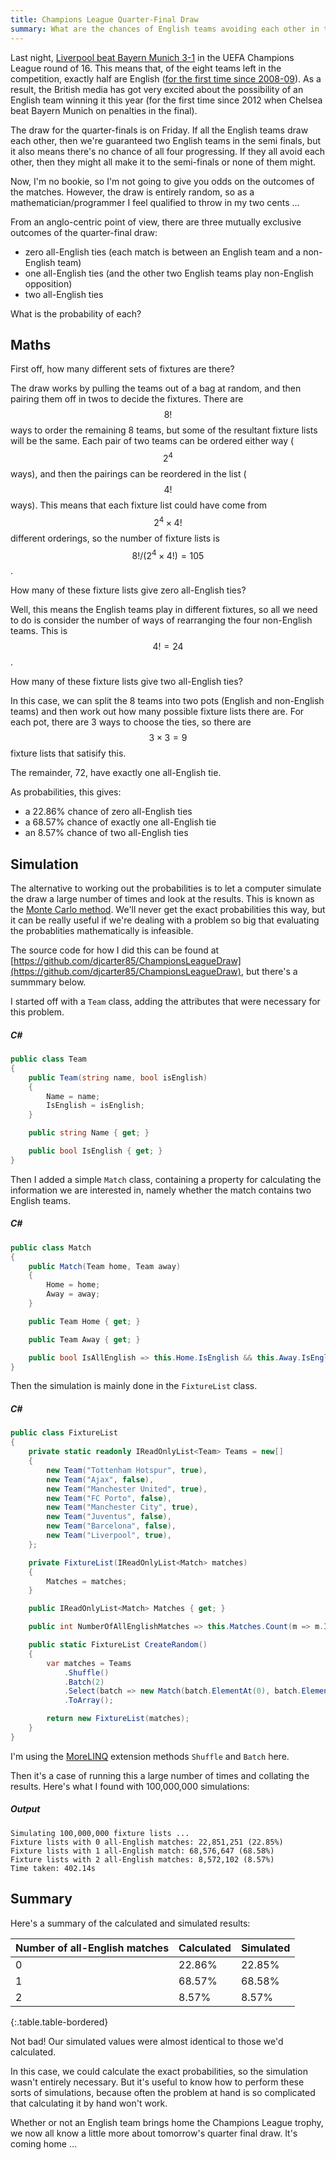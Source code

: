 ```yaml
---
title: Champions League Quarter-Final Draw
summary: What are the chances of English teams avoiding each other in the Champions League quarter-final draw?
---
```


Last night, [Liverpool beat Bayern Munich 3-1](https://www.bbc.co.uk/sport/football/47543631) in the UEFA Champions League round of 16. This means that, of the eight teams left in the competition, exactly half are English ([for the first time since 2008-09](https://twitter.com/OptaJoe/status/1105950279642636294)). As a result, the British media has got very excited about the possibility of an English team winning it this year (for the first time since 2012 when Chelsea beat Bayern Munich on penalties in the final).

The draw for the quarter-finals is on Friday. If all the English teams draw each other, then we're guaranteed two English teams in the semi finals, but it also means there's no chance of all four progressing. If they all avoid each other, then they might all make it to the semi-finals or none of them might.

Now, I'm no bookie, so I'm not going to give you odds on the outcomes of the matches. However, the draw is entirely random, so as a mathematician/programmer I feel qualified to throw in my two cents ...

From an anglo-centric point of view, there are three mutually exclusive outcomes of the quarter-final draw:

- zero all-English ties (each match is between an English team and a non-English team)
- one all-English ties (and the other two English teams play non-English opposition)
- two all-English ties

What is the probability of each?

## Maths

First off, how many different sets of fixtures are there?

The draw works by pulling the teams out of a bag at random, and then pairing them off in twos to decide the fixtures. There are $$8!$$ ways to order the remaining 8 teams, but some of the resultant fixture lists will be the same. Each pair of two teams can be ordered either way ($$2^4$$ ways), and then the pairings can be reordered in the list ($$4!$$ ways). This means that each fixture list could have come from $$2^4 \times 4!$$ different orderings, so the number of fixture lists is $$8!/(2^4 \times 4!) = 105$$.

How many of these fixture lists give zero all-English ties?

Well, this means the English teams play in different fixtures, so all we need to do is consider the number of ways of rearranging the four non-English teams. This is $$4! = 24$$.

How many of these fixture lists give two all-English ties?

In this case, we can split the 8 teams into two pots (English and non-English teams) and then work out how many possible fixture lists there are. For each pot, there are 3 ways to choose the ties, so there are $$3 \times 3 = 9$$ fixture lists that satisify this.

The remainder, 72, have exactly one all-English tie.

As probabilities, this gives:

- a 22.86% chance of zero all-English ties
- a 68.57% chance of exactly one all-English tie
- an 8.57% chance of two all-English ties

## Simulation

The alternative to working out the probabilities is to let a computer simulate the draw a large number of times and look at the results. This is known as the [Monte Carlo method](https://en.wikipedia.org/wiki/Monte_Carlo_method). We'll never get the exact probabilities this way, but it can be really useful if we're dealing with a problem so big that evaluating the probablities mathematically is infeasible.

The source code for how I did this can be found at [https://github.com/djcarter85/ChampionsLeagueDraw](https://github.com/djcarter85/ChampionsLeagueDraw), but there's a summmary below.

I started off with a `Team` class, adding the attributes that were necessary for this problem.

##### C#
```c#
public class Team
{
    public Team(string name, bool isEnglish)
    {
        Name = name;
        IsEnglish = isEnglish;
    }

    public string Name { get; }

    public bool IsEnglish { get; }
}
```

Then I added a simple `Match` class, containing a property for calculating the information we are interested in, namely whether the match contains two English teams.

##### C#
```c#
public class Match
{
    public Match(Team home, Team away)
    {
        Home = home;
        Away = away;
    }

    public Team Home { get; }

    public Team Away { get; }

    public bool IsAllEnglish => this.Home.IsEnglish && this.Away.IsEnglish;
}
```

Then the simulation is mainly done in the `FixtureList` class.

##### C#
```c#
public class FixtureList
{
    private static readonly IReadOnlyList<Team> Teams = new[]
    {
        new Team("Tottenham Hotspur", true),
        new Team("Ajax", false),
        new Team("Manchester United", true),
        new Team("FC Porto", false),
        new Team("Manchester City", true),
        new Team("Juventus", false),
        new Team("Barcelona", false),
        new Team("Liverpool", true),
    };

    private FixtureList(IReadOnlyList<Match> matches)
    {
        Matches = matches;
    }

    public IReadOnlyList<Match> Matches { get; }

    public int NumberOfAllEnglishMatches => this.Matches.Count(m => m.IsAllEnglish);

    public static FixtureList CreateRandom()
    {
        var matches = Teams
            .Shuffle()
            .Batch(2)
            .Select(batch => new Match(batch.ElementAt(0), batch.ElementAt(1)))
            .ToArray();

        return new FixtureList(matches);
    }
}
```

I'm using the [MoreLINQ](https://github.com/morelinq/MoreLINQ) extension methods `Shuffle` and `Batch` here.

Then it's a case of running this a large number of times and collating the results. Here's what I found with 100,000,000 simulations:

##### Output
```
Simulating 100,000,000 fixture lists ...
Fixture lists with 0 all-English matches: 22,851,251 (22.85%)
Fixture lists with 1 all-English match: 68,576,647 (68.58%)
Fixture lists with 2 all-English matches: 8,572,102 (8.57%)
Time taken: 402.14s
```

## Summary

Here's a summary of the calculated and simulated results:

|Number of all-English matches|Calculated|Simulated|
|---|---|---|
|0|22.86%|22.85%|
|1|68.57%|68.58%|
|2|8.57%|8.57%|
{:.table.table-bordered}

Not bad! Our simulated values were almost identical to those we'd calculated.

In this case, we could calculate the exact probabilities, so the simulation wasn't entirely necessary. But it's useful to know how to perform these sorts of simulations, because often the problem at hand is so complicated that calculating it by hand won't work.

Whether or not an English team brings home the Champions League trophy, we now all know a little more about tomorrow's quarter final draw. It's coming home ...